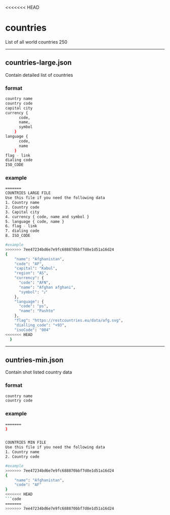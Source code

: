 <<<<<<< HEAD
# countries
List of all world countries 250

_______________________________________________
## countries-large.json
Contain detailed list of countries
### format
``` bash 
country name
country code
capital city
currency {
      code, 
      name,
      symbol 
    }
language {
      code, 
      name 
    }
flag - link
dialing code
ISO_CODE
```

### example
``` bash
=======
COUNTRIES LARGE FILE
Use this file if you need the following data
1. Country name
2. Country code
3. Capital city
4. currency { code, name and symbol }
5. language { code, name }
6. flag - link
7. dialing code
8. ISO_CODE

#example
>>>>>>> 7ee47234bd6e7e9fc688870bbf7d8e1d51a16d24
{
    "name": "Afghanistan",
    "code": "AF",
    "capital": "Kabul",
    "region": "AS",
    "currency": {
      "code": "AFN",
      "name": "Afghan afghani",
      "symbol": "؋"
    },
    "language": {
      "code": "ps",
      "name": "Pashto"
    },
    "flag": "https://restcountries.eu/data/afg.svg",
    "dialling_code": "+93",
    "isoCode": "004"
<<<<<<< HEAD
  }
```

_____________________________________________________
## ountries-min.json
Contain shot listed country data

### format
``` bash
country name
country code
```

### example
``` bash
=======
}


COUNTRIES MIN FILE
Use this file if you need the following data
1. Country name
2. Country code

#example
>>>>>>> 7ee47234bd6e7e9fc688870bbf7d8e1d51a16d24
{
    "name": "Afghanistan",
    "code": "AF"
}
<<<<<<< HEAD
```code 
=======
>>>>>>> 7ee47234bd6e7e9fc688870bbf7d8e1d51a16d24

